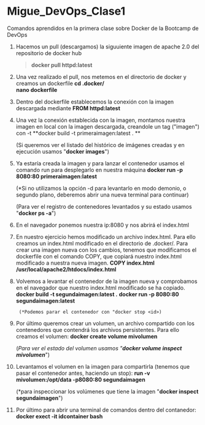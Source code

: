 # Migue_DevOps_Clase1
Comandos aprendidos en la primera clase sobre Docker de la Bootcamp de DevOps

1. Hacemos un pull (descargamos) la siguuiente imagen de apache 2.0 del repositorio de docker hub
   > **docker pull httpd:latest**
   
2. Una vez realizado el pull, nos metemos en el directorio de docker y creamos un dockerfile
    **cd .docker/**     
    **nano dockerfile**
    
3. Dentro del dockerfile establecemos la conexión con la imagen descargada mediante 
    **FROM httpd:latest**

4. Una vez la conexión establecida con la imagen, montamos nuestra imagen en local con la imagen descargada, creandole un tag ("imagen") con -t
    **docker build -t primeraimagen:latest . **
    
    (Si queremos ver el listado del histórico de imágenes creadas y en ejecución usamos "**docker images**")
    
5. Ya estaría creada la imagen y para lanzar el contenedor usamos el comando run para desplegarlo en nuestra máquina
    **docker run -p 8080:80 primeraimagen:latest**
    
    (*Si no utilizamos la opción -d para levantarlo en modo demonio, o segundo plano, deberemos abrir una nueva terminal para continuar)
    
    (Para ver el registro de contenedores levantados y su estado usamos "**docker ps -a**")
    
6. En el navegador ponemos nuestra ip:8080 y nos abrirá el index.html

6. En nuestro ejercicio hemos modificado un archivo index.html. Para ello creamos un index.html modificado en el directorio de .docker/. Para crear una imagen nueva con los cambios, tenemos que modificamos el dockerfile con el comando COPY, que copiará nuestro index.html modificado a nuestra nueva imagen.
    **COPY index.html /usr/local/apache2/htdocs/index.html**
    
7. Volvemos a levantar el contenedor de la imagen  nueva y comprobamos en el navegador que nuestro index.html modificado se ha copiado.
        **docker build -t segundaimagen:latest .**
        **docker run -p 8080:80 segundaimagen:latest**
        
        (*Podemos parar el contenedor con "docker stop <id>)

8. Por último queremos crear un volumen, un archivo compartido con los contenedores que contendrá los archivos persistentes. Para ello creamos el volumen:
    **docker create volume mivolumen**
    
    (*Para ver el estado del volumen usamos "**docker volume inspect mivolumen***")
    
9. Levantamos el volumen en la imagen para compartirla (tenemos que pasar el contenedor antes, haciendo un stop):
    **run -v mivolumen:/opt/data -p8080:80 segundaimagen**
    
    (*para inspeccionar los volúmenes que tiene la imagen "**docker inspect segundaimagen**")
    
10. Por último para abrir una terminal de comandos dentro del contanedor:
    **docker exect -it idcontainer bash**


